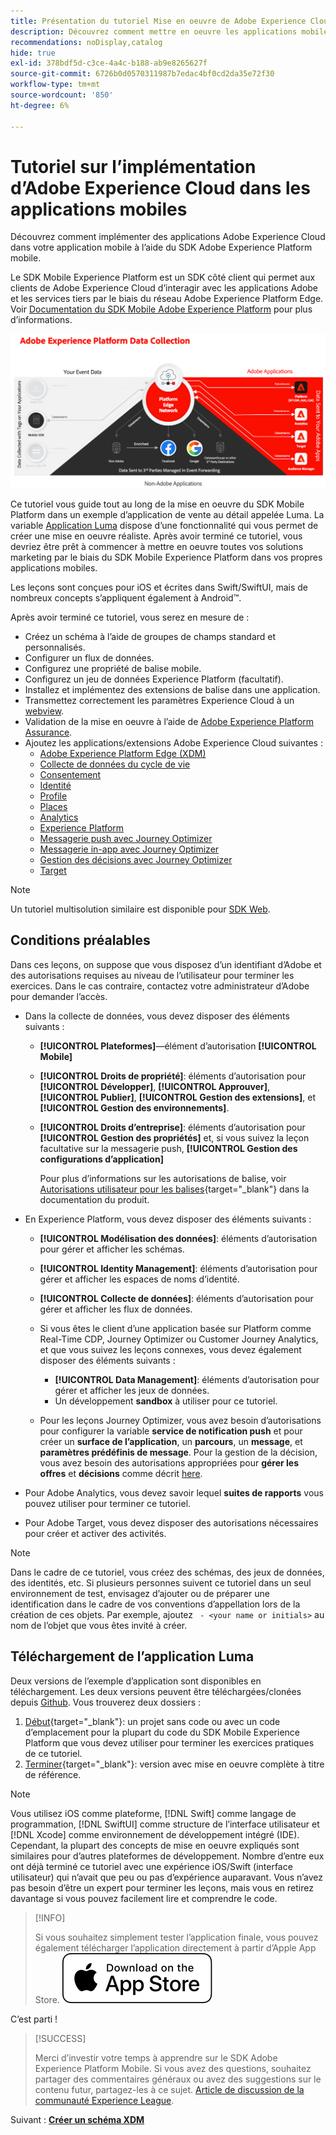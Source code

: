 ```yaml
---
title: Présentation du tutoriel Mise en oeuvre de Adobe Experience Cloud dans les applications mobiles
description: Découvrez comment mettre en oeuvre les applications mobiles Adobe Experience Cloud. Ce tutoriel vous guide tout au long d’une mise en oeuvre d’applications Experience Cloud dans un exemple d’application Swift.
recommendations: noDisplay,catalog
hide: true
exl-id: 378bdf5d-c3ce-4a4c-b188-ab9e8265627f
source-git-commit: 6726b0d0570311987b7edac4bf0cd2da35e72f30
workflow-type: tm+mt
source-wordcount: '850'
ht-degree: 6%

---
```


# Tutoriel sur l’implémentation d’Adobe Experience Cloud dans les applications mobiles

Découvrez comment implémenter des applications Adobe Experience Cloud dans votre application mobile à l’aide du SDK Adobe Experience Platform mobile.

Le SDK Mobile Experience Platform est un SDK côté client qui permet aux clients de Adobe Experience Cloud d’interagir avec les applications Adobe et les services tiers par le biais du réseau Adobe Experience Platform Edge. Voir [Documentation du SDK Mobile Adobe Experience Platform](https://developer.adobe.com/client-sdks/home/) pour plus d’informations.

![Architecture](assets/architecture.png)


Ce tutoriel vous guide tout au long de la mise en oeuvre du SDK Mobile Platform dans un exemple d’application de vente au détail appelée Luma. La variable [Application Luma](https://github.com/Adobe-Marketing-Cloud/Luma-iOS-Mobile-App) dispose d’une fonctionnalité qui vous permet de créer une mise en oeuvre réaliste. Après avoir terminé ce tutoriel, vous devriez être prêt à commencer à mettre en oeuvre toutes vos solutions marketing par le biais du SDK Mobile Experience Platform dans vos propres applications mobiles.

Les leçons sont conçues pour iOS et écrites dans Swift/SwiftUI, mais de nombreux concepts s’appliquent également à Android™.

Après avoir terminé ce tutoriel, vous serez en mesure de :

* Créez un schéma à l’aide de groupes de champs standard et personnalisés.
* Configurer un flux de données.
* Configurez une propriété de balise mobile.
* Configurez un jeu de données Experience Platform (facultatif).
* Installez et implémentez des extensions de balise dans une application.
* Transmettez correctement les paramètres Experience Cloud à un [webview](web-views.md).
* Validation de la mise en oeuvre à l’aide de [Adobe Experience Platform Assurance](assurance.md).
* Ajoutez les applications/extensions Adobe Experience Cloud suivantes :
   * [Adobe Experience Platform Edge (XDM)](events.md)
   * [Collecte de données du cycle de vie](lifecycle-data.md)
   * [Consentement](consent.md)
   * [Identité](identity.md)
   * [Profile](profile.md)
   * [Places](places.md)
   * [Analytics](analytics.md)
   * [Experience Platform](platform.md)
   * [Messagerie push avec Journey Optimizer](journey-optimizer-push.md)
   * [Messagerie in-app avec Journey Optimizer](journey-optimizer-inapp.md)
   * [Gestion des décisions avec Journey Optimizer](journey-optimizer-offers.md)
   * [Target](target.md)


>[!NOTE]
>
>Un tutoriel multisolution similaire est disponible pour [SDK Web](../tutorial-web-sdk/overview.md).

## Conditions préalables

Dans ces leçons, on suppose que vous disposez d’un identifiant d’Adobe et des autorisations requises au niveau de l’utilisateur pour terminer les exercices. Dans le cas contraire, contactez votre administrateur d’Adobe pour demander l’accès.

* Dans la collecte de données, vous devez disposer des éléments suivants :
   * **[!UICONTROL Plateformes]**—élément d’autorisation **[!UICONTROL Mobile]**
   * **[!UICONTROL Droits de propriété]**: éléments d’autorisation pour **[!UICONTROL Développer]**, **[!UICONTROL Approuver]**, **[!UICONTROL Publier]**, **[!UICONTROL Gestion des extensions]**, et **[!UICONTROL Gestion des environnements]**.
   * **[!UICONTROL Droits d’entreprise]**: éléments d’autorisation pour **[!UICONTROL Gestion des propriétés]** et, si vous suivez la leçon facultative sur la messagerie push, **[!UICONTROL Gestion des configurations d’application]**

     Pour plus d’informations sur les autorisations de balise, voir [Autorisations utilisateur pour les balises](https://experienceleague.adobe.com/docs/experience-platform/tags/admin/user-permissions.html?lang=fr){target="_blank"} dans la documentation du produit.
* En Experience Platform, vous devez disposer des éléments suivants :
   * **[!UICONTROL Modélisation des données]**: éléments d’autorisation pour gérer et afficher les schémas.
   * **[!UICONTROL Identity Management]**: éléments d’autorisation pour gérer et afficher les espaces de noms d’identité.
   * **[!UICONTROL Collecte de données]**: éléments d’autorisation pour gérer et afficher les flux de données.

   * Si vous êtes le client d’une application basée sur Platform comme Real-Time CDP, Journey Optimizer ou Customer Journey Analytics, et que vous suivez les leçons connexes, vous devez également disposer des éléments suivants :
      * **[!UICONTROL Data Management]**: éléments d’autorisation pour gérer et afficher les jeux de données.
      * Un développement **sandbox** à utiliser pour ce tutoriel.

   * Pour les leçons Journey Optimizer, vous avez besoin d’autorisations pour configurer la variable **service de notification push** et pour créer un **surface de l’application**, un **parcours**, un **message**, et **paramètres prédéfinis de message**. Pour la gestion de la décision, vous avez besoin des autorisations appropriées pour **gérer les offres** et **décisions** comme décrit [here](https://experienceleague.adobe.com/docs/journey-optimizer/using/access-control/privacy/high-low-permissions.html?lang=en#decisions-permissions).

* Pour Adobe Analytics, vous devez savoir lequel **suites de rapports** vous pouvez utiliser pour terminer ce tutoriel.

* Pour Adobe Target, vous devez disposer des autorisations nécessaires pour créer et activer des activités.


>[!NOTE]
>
>Dans le cadre de ce tutoriel, vous créez des schémas, des jeux de données, des identités, etc. Si plusieurs personnes suivent ce tutoriel dans un seul environnement de test, envisagez d’ajouter ou de préparer une identification dans le cadre de vos conventions d’appellation lors de la création de ces objets. Par exemple, ajoutez ` - <your name or initials>` au nom de l’objet que vous êtes invité à créer.


## Téléchargement de l’application Luma

Deux versions de l’exemple d’application sont disponibles en téléchargement. Les deux versions peuvent être téléchargées/clonées depuis [Github](https://github.com/Adobe-Marketing-Cloud/Luma-iOS-Mobile-App). Vous trouverez deux dossiers :


1. [Début](https://github.com/Adobe-Marketing-Cloud/Luma-iOS-Mobile-App){target="_blank"}: un projet sans code ou avec un code d’emplacement pour la plupart du code du SDK Mobile Experience Platform que vous devez utiliser pour terminer les exercices pratiques de ce tutoriel.
1. [Terminer](https://github.com/Adobe-Marketing-Cloud/Luma-iOS-Mobile-App){target="_blank"}: version avec mise en oeuvre complète à titre de référence.

>[!NOTE]
>
>Vous utilisez iOS comme plateforme, [!DNL Swift] comme langage de programmation, [!DNL SwiftUI] comme structure de l’interface utilisateur et [!DNL Xcode] comme environnement de développement intégré (IDE). Cependant, la plupart des concepts de mise en oeuvre expliqués sont similaires pour d’autres plateformes de développement. Nombre d’entre eux ont déjà terminé ce tutoriel avec une expérience iOS/Swift (interface utilisateur) qui n’avait que peu ou pas d’expérience auparavant. Vous n’avez pas besoin d’être un expert pour terminer les leçons, mais vous en retirez davantage si vous pouvez facilement lire et comprendre le code.

>[!INFO]
>
>Si vous souhaitez simplement tester l’application finale, vous pouvez également télécharger l’application directement à partir d’Apple App Store.
>[![Téléchargement](assets/download-app.svg)](https://apps.apple.com/us/app/luma-app/id6466588487)


C’est parti !

>[!SUCCESS]
>
>Merci d’investir votre temps à apprendre sur le SDK Adobe Experience Platform Mobile. Si vous avez des questions, souhaitez partager des commentaires généraux ou avez des suggestions sur le contenu futur, partagez-les à ce sujet. [Article de discussion de la communauté Experience League](https://experienceleaguecommunities.adobe.com/t5/adobe-experience-platform-data/tutorial-discussion-implement-adobe-experience-cloud-in-mobile/td-p/443796).

Suivant : **[Créer un schéma XDM](create-schema.md)**
